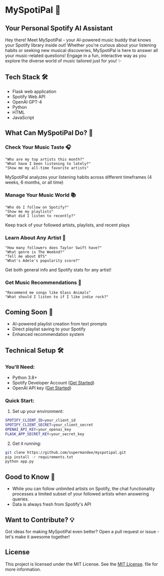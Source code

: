# MySpotiPal 🎵

## Your Personal Spotify AI Assistant

Hey there! Meet MySpotiPal - your AI-powered music buddy that knows your Spotify library inside out! Whether you're curious about your listening habits or seeking new musical discoveries, MySpotiPal is here to answer all your music-related questions! Engage in a fun, interactive way as you explore the diverse world of music tailored just for you!  ✨ 

## Tech Stack 🛠️
- Flask web application
- Spotify Web API
- OpenAI GPT-4
- Python
- HTML
- JavaScript

## What Can MySpotiPal Do? 🌟

### Check Your Music Taste 🎧
```
"Who are my top artists this month?"
"What have I been listening to lately?"
"Show me my all-time favorite artists"
```
MySpotiPal analyzes your listening habits across different timeframes (4 weeks, 6 months, or all time)

### Manage Your Music World 📚
```
"Who do I follow on Spotify?"
"Show me my playlists"
"What did I listen to recently?"
```
Keep track of your followed artists, playlists, and recent plays

### Learn About Any Artist 🎤
```
"How many followers does Taylor Swift have?"
"What genre is The Weeknd?"
"Tell me about BTS"
"What's Adele's popularity score?"
```
Get both general info and Spotify stats for any artist!

### Get Music Recommendations 🎵
```
"Recommend me songs like Glass Animals"
"What should I listen to if I like indie rock?"
```

## Coming Soon 🚀
- AI-powered playlist creation from text prompts
- Direct playlist saving to your Spotify
- Enhanced recommendation system

## Technical Setup 🛠️

### You'll Need:
- Python 3.8+
- Spotify Developer Account ([Get Started](https://developer.spotify.com/documentation/web-api))
- OpenAI API key ([Get Started](https://platform.openai.com/docs/api-reference/introduction))

### Quick Start:
1. Set up your environment:
```bash
SPOTIFY_CLIENT_ID=your_client_id
SPOTIFY_CLIENT_SECRET=your_client_secret
OPENAI_API_KEY=your_openai_key
FLASK_APP_SECRET_KEY=your_secret_key
```

2. Get it running:
```bash
git clone https://github.com/supermandee/myspotipal.git
pip install -r requirements.txt
python app.py
```

## Good to Know 📝
- While you can follow unlimited artists on Spotify, the chat functionality processes a limited subset of your followed artists when answering queries.
- Data is always fresh from Spotify's API

## Want to Contribute? 💡
Got ideas for making MySpotiPal even better? Open a pull request or issue - let's make it awesome together!

## License

This project is licensed under the MIT License. See the [MIT License](./LICENSE.txt). file for more information.

